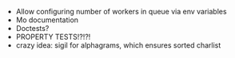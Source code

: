 - Allow configuring number of workers in queue via env variables
- Mo documentation
- Doctests?
- PROPERTY TESTS!?!?!
- crazy idea: sigil for alphagrams, which ensures sorted charlist
